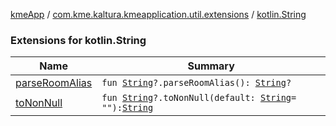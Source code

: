 [kmeApp](../../index.md) / [com.kme.kaltura.kmeapplication.util.extensions](../index.md) / [kotlin.String](./index.md)

### Extensions for kotlin.String

| Name | Summary |
|---|---|
| [parseRoomAlias](parse-room-alias.md) | `fun `[`String`](https://kotlinlang.org/api/latest/jvm/stdlib/kotlin/-string/index.html)`?.parseRoomAlias(): `[`String`](https://kotlinlang.org/api/latest/jvm/stdlib/kotlin/-string/index.html)`?` |
| [toNonNull](to-non-null.md) | `fun `[`String`](https://kotlinlang.org/api/latest/jvm/stdlib/kotlin/-string/index.html)`?.toNonNull(default: `[`String`](https://kotlinlang.org/api/latest/jvm/stdlib/kotlin/-string/index.html)` = ""): `[`String`](https://kotlinlang.org/api/latest/jvm/stdlib/kotlin/-string/index.html) |
